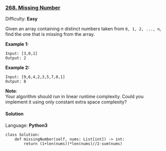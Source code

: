 ### [268\. Missing Number](https://leetcode.com/problems/missing-number/)

Difficulty: **Easy**


Given an array containing _n_ distinct numbers taken from `0, 1, 2, ..., n`, find the one that is missing from the array.

**Example 1:**

```
Input: [3,0,1]
Output: 2
```

**Example 2:**

```
Input: [9,6,4,2,3,5,7,0,1]
Output: 8
```

**Note**:  
Your algorithm should run in linear runtime complexity. Could you implement it using only constant extra space complexity?


#### Solution

Language: **Python3**

```python3
class Solution:
    def missingNumber(self, nums: List[int]) -> int:
        return (1+len(nums))*len(nums)//2-sum(nums)
                
```